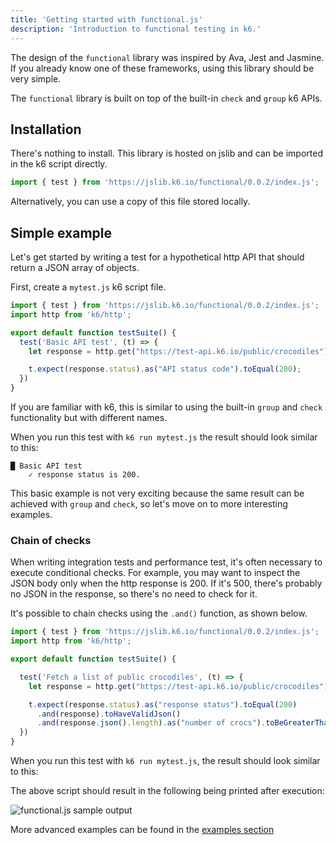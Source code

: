 ```yaml
---
title: 'Getting started with functional.js'
description: 'Introduction to functional testing in k6.'
---
```


The design of the `functional` library was inspired by Ava, Jest and Jasmine. If you already know one of these frameworks, using this library should be very simple. 

The `functional` library is built on top of the built-in `check` and `group` k6 APIs.


## Installation
There's nothing to install. This library is hosted on jslib and can be imported in the k6 script directly.

<CodeGroup labels={[]}>

```javascript
import { test } from 'https://jslib.k6.io/functional/0.0.2/index.js';
```

</CodeGroup>

Alternatively, you can use a copy of this file stored locally.

## Simple example

Let's get started by writing a test for a hypothetical http API that should return a JSON array of objects. 

First, create a `mytest.js` k6 script file.


<CodeGroup labels={[]}>

```javascript
import { test } from 'https://jslib.k6.io/functional/0.0.2/index.js';
import http from 'k6/http';

export default function testSuite() {
  test('Basic API test', (t) => {
    let response = http.get("https://test-api.k6.io/public/crocodiles")

    t.expect(response.status).as("API status code").toEqual(200);
  })
}
```

</CodeGroup>

If you are familiar with k6, this is similar to using the built-in `group` and `check` functionality but with different names.

When you run this test with `k6 run mytest.js` the result should look similar to this:

```
█ Basic API test
    ✓ response status is 200.
```

This basic example is not very exciting because the same result can be achieved with `group` and `check`, so let's move on to more interesting examples.

### Chain of checks

When writing integration tests and performance test, it's often necessary to execute conditional checks. For example, you may want to inspect the JSON body only when the http response is 200. If it's 500, there's probably no JSON in the response, so there's no need to check for it.

It's possible to chain checks using the `.and()` function, as shown below.

<CodeGroup labels={[]}>

```javascript
import { test } from 'https://jslib.k6.io/functional/0.0.2/index.js';
import http from 'k6/http';

export default function testSuite() {

  test('Fetch a list of public crocodiles', (t) => {
    let response = http.get("https://test-api.k6.io/public/crocodiles")

    t.expect(response.status).as("response status").toEqual(200)
      .and(response).toHaveValidJson()
      .and(response.json().length).as("number of crocs").toBeGreaterThan(5);
  })
} 
```

</CodeGroup>

When you run this test with `k6 run mytest.js`, the result should look similar to this:


The above script should result in the following being printed after execution:

![functional.js sample output](./images/functional.js-sample-output.png)

More advanced examples can be found in the [examples section](/examples/functional-testing)